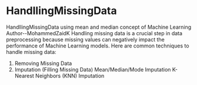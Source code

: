 # HandllingMissingData
HandllingMissingData using mean and median concept of Machine Learning
Author--MohammedZaidK
Handling missing data is a crucial step in data preprocessing because missing values can negatively impact the performance of Machine Learning models. Here are common techniques to handle missing data:

1. Removing Missing Data
2. Imputation (Filling Missing Data)
Mean/Median/Mode Imputation
K-Nearest Neighbors (KNN) Imputation
